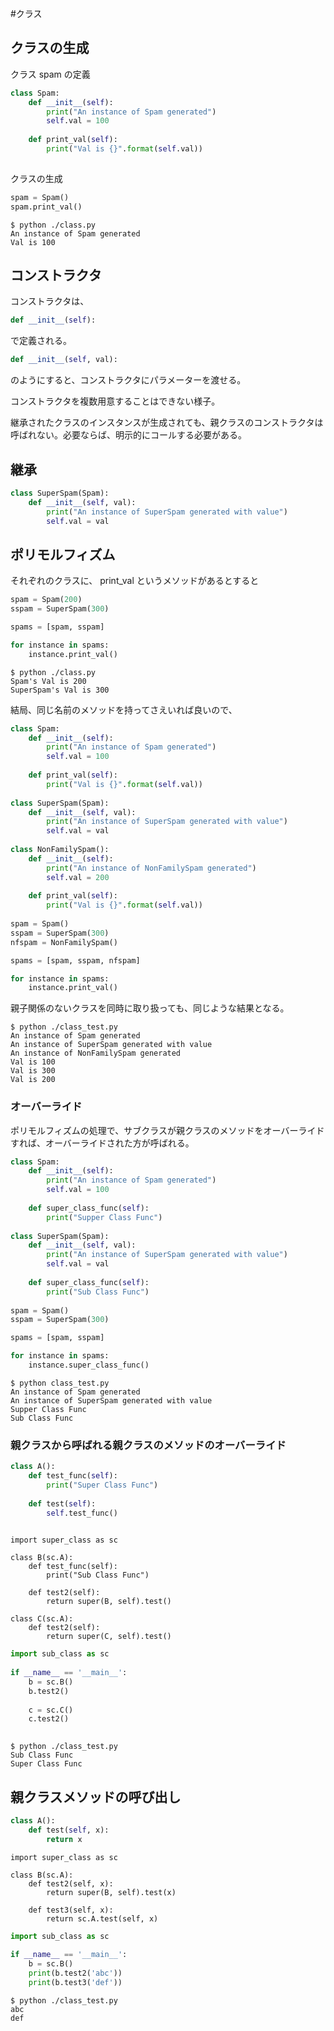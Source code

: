 #クラス
## クラスの生成
クラス spam の定義  

``` python
class Spam:
    def __init__(self):
        print("An instance of Spam generated")
        self.val = 100
    
    def print_val(self):
        print("Val is {}".format(self.val))
        
```

クラスの生成

``` python
spam = Spam()
spam.print_val()
```
```
$ python ./class.py 
An instance of Spam generated
Val is 100
```

## コンストラクタ
コンストラクタは、 
 
``` python
def __init__(self):
```
で定義される。

``` python  
def __init__(self, val):
```
のようにすると、コンストラクタにパラメーターを渡せる。

コンストラクタを複数用意することはできない様子。

継承されたクラスのインスタンスが生成されても、親クラスのコンストラクタは呼ばれない。必要ならば、明示的にコールする必要がある。


## 継承

``` python
class SuperSpam(Spam):
    def __init__(self, val):
        print("An instance of SuperSpam generated with value")
        self.val = val       
```

## ポリモルフィズム
それぞれのクラスに、 print_val というメソッドがあるとすると

``` python  
spam = Spam(200)
sspam = SuperSpam(300)

spams = [spam, sspam]

for instance in spams:
    instance.print_val()

```
```
$ python ./class.py 
Spam's Val is 200
SuperSpam's Val is 300

```
結局、同じ名前のメソッドを持ってさえいれば良いので、

``` python
class Spam:
    def __init__(self):
        print("An instance of Spam generated")
        self.val = 100
    
    def print_val(self):
        print("Val is {}".format(self.val))
        
class SuperSpam(Spam):
    def __init__(self, val):
        print("An instance of SuperSpam generated with value")
        self.val = val 
        
class NonFamilySpam():
    def __init__(self):
        print("An instance of NonFamilySpam generated")
        self.val = 200
    
    def print_val(self):
        print("Val is {}".format(self.val))    
    
spam = Spam()
sspam = SuperSpam(300)
nfspam = NonFamilySpam()

spams = [spam, sspam, nfspam]

for instance in spams:
    instance.print_val()      

```
親子関係のないクラスを同時に取り扱っても、同じような結果となる。

```
$ python ./class_test.py 
An instance of Spam generated
An instance of SuperSpam generated with value
An instance of NonFamilySpam generated
Val is 100
Val is 300
Val is 200

```

### オーバーライド
ポリモルフィズムの処理で、サブクラスが親クラスのメソッドをオーバーライドすれば、オーバーライドされた方が呼ばれる。

``` python
class Spam:
    def __init__(self):
        print("An instance of Spam generated")
        self.val = 100
        
    def super_class_func(self):
        print("Supper Class Func")
        
class SuperSpam(Spam):
    def __init__(self, val):
        print("An instance of SuperSpam generated with value")
        self.val = val 
        
    def super_class_func(self):
        print("Sub Class Func")         
    
spam = Spam()
sspam = SuperSpam(300)

spams = [spam, sspam]

for instance in spams:
    instance.super_class_func()     

```

```
$ python class_test.py 
An instance of Spam generated
An instance of SuperSpam generated with value
Supper Class Func
Sub Class Func
```

### 親クラスから呼ばれる親クラスのメソッドのオーバーライド

``` python:super_class.py
class A():
    def test_func(self):
        print("Super Class Func")
        
    def test(self):
        self.test_func()
       
```
```python:sub_class
import super_class as sc

class B(sc.A):
    def test_func(self):
        print("Sub Class Func")   
    
    def test2(self):
        return super(B, self).test()
        
class C(sc.A):
    def test2(self):
        return super(C, self).test()
```
``` python
import sub_class as sc
  
if __name__ == '__main__':
    b = sc.B()
    b.test2()
    
    c = sc.C()
    c.test2()
        
```

```
$ python ./class_test.py 
Sub Class Func
Super Class Func

```

## 親クラスメソッドの呼び出し

```python:super_class.py
class A():
    def test(self, x):
        return x
```

```python:sub_class
import super_class as sc

class B(sc.A):
    def test2(self, x):
        return super(B, self).test(x)
        
    def test3(self, x):
        return sc.A.test(self, x)
```

``` python
import sub_class as sc
        
if __name__ == '__main__':
    b = sc.B()
    print(b.test2('abc'))
    print(b.test3('def'))
```
```
$ python ./class_test.py 
abc
def

```





